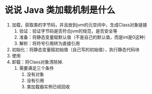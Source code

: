 # 说说 Java 类加载机制是什么

1. 加载，获取类的字节码，并且放到jvm的元空间中，生成Class对象链接
   1. 验证：验证字节码是否符合jvm的规范，是否安全等
   2. 准备：将静态变量赋默认值（不是自己的默认值，而是int是0这种）
   3. 解析：将符号引用转为直接引用
2. 初始化：将静态变量赋初始值（自己写的初始值），执行静态代码块
3. 使用
4. 卸载：将Class对象清除掉.
   1. 需要满足三个条件
      1. 没有对象
      2. 没有引用
      3. 类加载器实例已经回收

